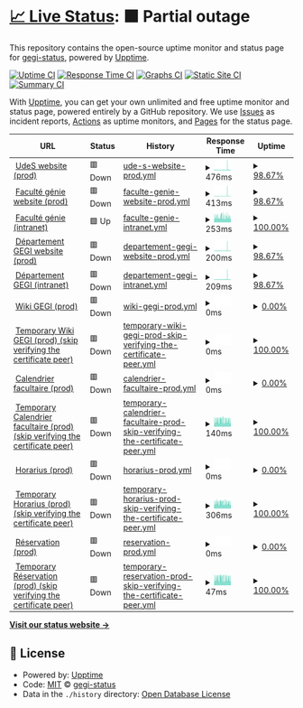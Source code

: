 # [📈 Live Status](https://gegi-status.github.io): <!--live status--> **🟧 Partial outage**

This repository contains the open-source uptime monitor and status page for [gegi-status](https://gegi-status.github.io), powered by [Upptime](https://github.com/upptime/upptime).

[![Uptime CI](https://github.com/gegi-status/gegi-status.github.io/workflows/Uptime%20CI/badge.svg)](https://github.com/gegi-status/gegi-status.github.io/actions?query=workflow%3A%22Uptime+CI%22)
[![Response Time CI](https://github.com/gegi-status/gegi-status.github.io/workflows/Response%20Time%20CI/badge.svg)](https://github.com/gegi-status/gegi-status.github.io/actions?query=workflow%3A%22Response+Time+CI%22)
[![Graphs CI](https://github.com/gegi-status/gegi-status.github.io/workflows/Graphs%20CI/badge.svg)](https://github.com/gegi-status/gegi-status.github.io/actions?query=workflow%3A%22Graphs+CI%22)
[![Static Site CI](https://github.com/gegi-status/gegi-status.github.io/workflows/Static%20Site%20CI/badge.svg)](https://github.com/gegi-status/gegi-status.github.io/actions?query=workflow%3A%22Static+Site+CI%22)
[![Summary CI](https://github.com/gegi-status/gegi-status.github.io/workflows/Summary%20CI/badge.svg)](https://github.com/gegi-status/gegi-status.github.io/actions?query=workflow%3A%22Summary+CI%22)

With [Upptime](https://upptime.js.org), you can get your own unlimited and free uptime monitor and status page, powered entirely by a GitHub repository. We use [Issues](https://github.com/gegi-status/gegi-status.github.io/issues) as incident reports, [Actions](https://github.com/gegi-status/gegi-status.github.io/actions) as uptime monitors, and [Pages](https://gegi-status.github.io) for the status page.

<!--start: status pages-->
<!-- This summary is generated by Upptime (https://github.com/upptime/upptime) -->
<!-- Do not edit this manually, your changes will be overwritten -->
<!-- prettier-ignore -->
| URL | Status | History | Response Time | Uptime |
| --- | ------ | ------- | ------------- | ------ |
| <img alt="" src="https://www.usherbrooke.ca/favicon.ico" height="13"> [UdeS website (prod)](https://www.usherbrooke.ca/) | 🟥 Down | [ude-s-website-prod.yml](https://github.com/gegi-status/gegi-status.github.io/commits/HEAD/history/ude-s-website-prod.yml) | <details><summary><img alt="Response time graph" src="./graphs/ude-s-website-prod/response-time-week.png" height="20"> 476ms</summary><br><a href="https://gegi-status.github.io/history/ude-s-website-prod"><img alt="Response time 411" src="https://img.shields.io/endpoint?url=https%3A%2F%2Fraw.githubusercontent.com%2Fgegi-status%2Fgegi-status.github.io%2FHEAD%2Fapi%2Fude-s-website-prod%2Fresponse-time.json"></a><br><a href="https://gegi-status.github.io/history/ude-s-website-prod"><img alt="24-hour response time 392" src="https://img.shields.io/endpoint?url=https%3A%2F%2Fraw.githubusercontent.com%2Fgegi-status%2Fgegi-status.github.io%2FHEAD%2Fapi%2Fude-s-website-prod%2Fresponse-time-day.json"></a><br><a href="https://gegi-status.github.io/history/ude-s-website-prod"><img alt="7-day response time 476" src="https://img.shields.io/endpoint?url=https%3A%2F%2Fraw.githubusercontent.com%2Fgegi-status%2Fgegi-status.github.io%2FHEAD%2Fapi%2Fude-s-website-prod%2Fresponse-time-week.json"></a><br><a href="https://gegi-status.github.io/history/ude-s-website-prod"><img alt="30-day response time 422" src="https://img.shields.io/endpoint?url=https%3A%2F%2Fraw.githubusercontent.com%2Fgegi-status%2Fgegi-status.github.io%2FHEAD%2Fapi%2Fude-s-website-prod%2Fresponse-time-month.json"></a><br><a href="https://gegi-status.github.io/history/ude-s-website-prod"><img alt="1-year response time 408" src="https://img.shields.io/endpoint?url=https%3A%2F%2Fraw.githubusercontent.com%2Fgegi-status%2Fgegi-status.github.io%2FHEAD%2Fapi%2Fude-s-website-prod%2Fresponse-time-year.json"></a></details> | <details><summary><a href="https://gegi-status.github.io/history/ude-s-website-prod">98.67%</a></summary><a href="https://gegi-status.github.io/history/ude-s-website-prod"><img alt="All-time uptime 99.40%" src="https://img.shields.io/endpoint?url=https%3A%2F%2Fraw.githubusercontent.com%2Fgegi-status%2Fgegi-status.github.io%2FHEAD%2Fapi%2Fude-s-website-prod%2Fuptime.json"></a><br><a href="https://gegi-status.github.io/history/ude-s-website-prod"><img alt="24-hour uptime 99.98%" src="https://img.shields.io/endpoint?url=https%3A%2F%2Fraw.githubusercontent.com%2Fgegi-status%2Fgegi-status.github.io%2FHEAD%2Fapi%2Fude-s-website-prod%2Fuptime-day.json"></a><br><a href="https://gegi-status.github.io/history/ude-s-website-prod"><img alt="7-day uptime 98.67%" src="https://img.shields.io/endpoint?url=https%3A%2F%2Fraw.githubusercontent.com%2Fgegi-status%2Fgegi-status.github.io%2FHEAD%2Fapi%2Fude-s-website-prod%2Fuptime-week.json"></a><br><a href="https://gegi-status.github.io/history/ude-s-website-prod"><img alt="30-day uptime 98.68%" src="https://img.shields.io/endpoint?url=https%3A%2F%2Fraw.githubusercontent.com%2Fgegi-status%2Fgegi-status.github.io%2FHEAD%2Fapi%2Fude-s-website-prod%2Fuptime-month.json"></a><br><a href="https://gegi-status.github.io/history/ude-s-website-prod"><img alt="1-year uptime 98.20%" src="https://img.shields.io/endpoint?url=https%3A%2F%2Fraw.githubusercontent.com%2Fgegi-status%2Fgegi-status.github.io%2FHEAD%2Fapi%2Fude-s-website-prod%2Fuptime-year.json"></a></details>
| <img alt="" src="https://icons.duckduckgo.com/ip3/www.usherbrooke.ca.ico" height="13"> [Faculté génie website (prod)](https://www.usherbrooke.ca/genie/) | 🟥 Down | [faculte-genie-website-prod.yml](https://github.com/gegi-status/gegi-status.github.io/commits/HEAD/history/faculte-genie-website-prod.yml) | <details><summary><img alt="Response time graph" src="./graphs/faculte-genie-website-prod/response-time-week.png" height="20"> 413ms</summary><br><a href="https://gegi-status.github.io/history/faculte-genie-website-prod"><img alt="Response time 287" src="https://img.shields.io/endpoint?url=https%3A%2F%2Fraw.githubusercontent.com%2Fgegi-status%2Fgegi-status.github.io%2FHEAD%2Fapi%2Ffaculte-genie-website-prod%2Fresponse-time.json"></a><br><a href="https://gegi-status.github.io/history/faculte-genie-website-prod"><img alt="24-hour response time 284" src="https://img.shields.io/endpoint?url=https%3A%2F%2Fraw.githubusercontent.com%2Fgegi-status%2Fgegi-status.github.io%2FHEAD%2Fapi%2Ffaculte-genie-website-prod%2Fresponse-time-day.json"></a><br><a href="https://gegi-status.github.io/history/faculte-genie-website-prod"><img alt="7-day response time 413" src="https://img.shields.io/endpoint?url=https%3A%2F%2Fraw.githubusercontent.com%2Fgegi-status%2Fgegi-status.github.io%2FHEAD%2Fapi%2Ffaculte-genie-website-prod%2Fresponse-time-week.json"></a><br><a href="https://gegi-status.github.io/history/faculte-genie-website-prod"><img alt="30-day response time 302" src="https://img.shields.io/endpoint?url=https%3A%2F%2Fraw.githubusercontent.com%2Fgegi-status%2Fgegi-status.github.io%2FHEAD%2Fapi%2Ffaculte-genie-website-prod%2Fresponse-time-month.json"></a><br><a href="https://gegi-status.github.io/history/faculte-genie-website-prod"><img alt="1-year response time 285" src="https://img.shields.io/endpoint?url=https%3A%2F%2Fraw.githubusercontent.com%2Fgegi-status%2Fgegi-status.github.io%2FHEAD%2Fapi%2Ffaculte-genie-website-prod%2Fresponse-time-year.json"></a></details> | <details><summary><a href="https://gegi-status.github.io/history/faculte-genie-website-prod">98.67%</a></summary><a href="https://gegi-status.github.io/history/faculte-genie-website-prod"><img alt="All-time uptime 99.38%" src="https://img.shields.io/endpoint?url=https%3A%2F%2Fraw.githubusercontent.com%2Fgegi-status%2Fgegi-status.github.io%2FHEAD%2Fapi%2Ffaculte-genie-website-prod%2Fuptime.json"></a><br><a href="https://gegi-status.github.io/history/faculte-genie-website-prod"><img alt="24-hour uptime 99.96%" src="https://img.shields.io/endpoint?url=https%3A%2F%2Fraw.githubusercontent.com%2Fgegi-status%2Fgegi-status.github.io%2FHEAD%2Fapi%2Ffaculte-genie-website-prod%2Fuptime-day.json"></a><br><a href="https://gegi-status.github.io/history/faculte-genie-website-prod"><img alt="7-day uptime 98.67%" src="https://img.shields.io/endpoint?url=https%3A%2F%2Fraw.githubusercontent.com%2Fgegi-status%2Fgegi-status.github.io%2FHEAD%2Fapi%2Ffaculte-genie-website-prod%2Fuptime-week.json"></a><br><a href="https://gegi-status.github.io/history/faculte-genie-website-prod"><img alt="30-day uptime 98.67%" src="https://img.shields.io/endpoint?url=https%3A%2F%2Fraw.githubusercontent.com%2Fgegi-status%2Fgegi-status.github.io%2FHEAD%2Fapi%2Ffaculte-genie-website-prod%2Fuptime-month.json"></a><br><a href="https://gegi-status.github.io/history/faculte-genie-website-prod"><img alt="1-year uptime 98.20%" src="https://img.shields.io/endpoint?url=https%3A%2F%2Fraw.githubusercontent.com%2Fgegi-status%2Fgegi-status.github.io%2FHEAD%2Fapi%2Ffaculte-genie-website-prod%2Fuptime-year.json"></a></details>
| <img alt="" src="https://icons.duckduckgo.com/ip3/usherbrooke.sharepoint.com.ico" height="13"> [Faculté génie (intranet)](https://usherbrooke.sharepoint.com/sites/fgen) | 🟩 Up | [faculte-genie-intranet.yml](https://github.com/gegi-status/gegi-status.github.io/commits/HEAD/history/faculte-genie-intranet.yml) | <details><summary><img alt="Response time graph" src="./graphs/faculte-genie-intranet/response-time-week.png" height="20"> 253ms</summary><br><a href="https://gegi-status.github.io/history/faculte-genie-intranet"><img alt="Response time 255" src="https://img.shields.io/endpoint?url=https%3A%2F%2Fraw.githubusercontent.com%2Fgegi-status%2Fgegi-status.github.io%2FHEAD%2Fapi%2Ffaculte-genie-intranet%2Fresponse-time.json"></a><br><a href="https://gegi-status.github.io/history/faculte-genie-intranet"><img alt="24-hour response time 235" src="https://img.shields.io/endpoint?url=https%3A%2F%2Fraw.githubusercontent.com%2Fgegi-status%2Fgegi-status.github.io%2FHEAD%2Fapi%2Ffaculte-genie-intranet%2Fresponse-time-day.json"></a><br><a href="https://gegi-status.github.io/history/faculte-genie-intranet"><img alt="7-day response time 253" src="https://img.shields.io/endpoint?url=https%3A%2F%2Fraw.githubusercontent.com%2Fgegi-status%2Fgegi-status.github.io%2FHEAD%2Fapi%2Ffaculte-genie-intranet%2Fresponse-time-week.json"></a><br><a href="https://gegi-status.github.io/history/faculte-genie-intranet"><img alt="30-day response time 244" src="https://img.shields.io/endpoint?url=https%3A%2F%2Fraw.githubusercontent.com%2Fgegi-status%2Fgegi-status.github.io%2FHEAD%2Fapi%2Ffaculte-genie-intranet%2Fresponse-time-month.json"></a><br><a href="https://gegi-status.github.io/history/faculte-genie-intranet"><img alt="1-year response time 255" src="https://img.shields.io/endpoint?url=https%3A%2F%2Fraw.githubusercontent.com%2Fgegi-status%2Fgegi-status.github.io%2FHEAD%2Fapi%2Ffaculte-genie-intranet%2Fresponse-time-year.json"></a></details> | <details><summary><a href="https://gegi-status.github.io/history/faculte-genie-intranet">100.00%</a></summary><a href="https://gegi-status.github.io/history/faculte-genie-intranet"><img alt="All-time uptime 100.00%" src="https://img.shields.io/endpoint?url=https%3A%2F%2Fraw.githubusercontent.com%2Fgegi-status%2Fgegi-status.github.io%2FHEAD%2Fapi%2Ffaculte-genie-intranet%2Fuptime.json"></a><br><a href="https://gegi-status.github.io/history/faculte-genie-intranet"><img alt="24-hour uptime 100.00%" src="https://img.shields.io/endpoint?url=https%3A%2F%2Fraw.githubusercontent.com%2Fgegi-status%2Fgegi-status.github.io%2FHEAD%2Fapi%2Ffaculte-genie-intranet%2Fuptime-day.json"></a><br><a href="https://gegi-status.github.io/history/faculte-genie-intranet"><img alt="7-day uptime 100.00%" src="https://img.shields.io/endpoint?url=https%3A%2F%2Fraw.githubusercontent.com%2Fgegi-status%2Fgegi-status.github.io%2FHEAD%2Fapi%2Ffaculte-genie-intranet%2Fuptime-week.json"></a><br><a href="https://gegi-status.github.io/history/faculte-genie-intranet"><img alt="30-day uptime 100.00%" src="https://img.shields.io/endpoint?url=https%3A%2F%2Fraw.githubusercontent.com%2Fgegi-status%2Fgegi-status.github.io%2FHEAD%2Fapi%2Ffaculte-genie-intranet%2Fuptime-month.json"></a><br><a href="https://gegi-status.github.io/history/faculte-genie-intranet"><img alt="1-year uptime 100.00%" src="https://img.shields.io/endpoint?url=https%3A%2F%2Fraw.githubusercontent.com%2Fgegi-status%2Fgegi-status.github.io%2FHEAD%2Fapi%2Ffaculte-genie-intranet%2Fuptime-year.json"></a></details>
| <img alt="" src="https://icons.duckduckgo.com/ip3/www.usherbrooke.ca.ico" height="13"> [Département GEGI website (prod)](https://www.usherbrooke.ca/genie-electrique-informatique/) | 🟥 Down | [departement-gegi-website-prod.yml](https://github.com/gegi-status/gegi-status.github.io/commits/HEAD/history/departement-gegi-website-prod.yml) | <details><summary><img alt="Response time graph" src="./graphs/departement-gegi-website-prod/response-time-week.png" height="20"> 200ms</summary><br><a href="https://gegi-status.github.io/history/departement-gegi-website-prod"><img alt="Response time 164" src="https://img.shields.io/endpoint?url=https%3A%2F%2Fraw.githubusercontent.com%2Fgegi-status%2Fgegi-status.github.io%2FHEAD%2Fapi%2Fdepartement-gegi-website-prod%2Fresponse-time.json"></a><br><a href="https://gegi-status.github.io/history/departement-gegi-website-prod"><img alt="24-hour response time 151" src="https://img.shields.io/endpoint?url=https%3A%2F%2Fraw.githubusercontent.com%2Fgegi-status%2Fgegi-status.github.io%2FHEAD%2Fapi%2Fdepartement-gegi-website-prod%2Fresponse-time-day.json"></a><br><a href="https://gegi-status.github.io/history/departement-gegi-website-prod"><img alt="7-day response time 200" src="https://img.shields.io/endpoint?url=https%3A%2F%2Fraw.githubusercontent.com%2Fgegi-status%2Fgegi-status.github.io%2FHEAD%2Fapi%2Fdepartement-gegi-website-prod%2Fresponse-time-week.json"></a><br><a href="https://gegi-status.github.io/history/departement-gegi-website-prod"><img alt="30-day response time 163" src="https://img.shields.io/endpoint?url=https%3A%2F%2Fraw.githubusercontent.com%2Fgegi-status%2Fgegi-status.github.io%2FHEAD%2Fapi%2Fdepartement-gegi-website-prod%2Fresponse-time-month.json"></a><br><a href="https://gegi-status.github.io/history/departement-gegi-website-prod"><img alt="1-year response time 162" src="https://img.shields.io/endpoint?url=https%3A%2F%2Fraw.githubusercontent.com%2Fgegi-status%2Fgegi-status.github.io%2FHEAD%2Fapi%2Fdepartement-gegi-website-prod%2Fresponse-time-year.json"></a></details> | <details><summary><a href="https://gegi-status.github.io/history/departement-gegi-website-prod">98.67%</a></summary><a href="https://gegi-status.github.io/history/departement-gegi-website-prod"><img alt="All-time uptime 99.41%" src="https://img.shields.io/endpoint?url=https%3A%2F%2Fraw.githubusercontent.com%2Fgegi-status%2Fgegi-status.github.io%2FHEAD%2Fapi%2Fdepartement-gegi-website-prod%2Fuptime.json"></a><br><a href="https://gegi-status.github.io/history/departement-gegi-website-prod"><img alt="24-hour uptime 99.93%" src="https://img.shields.io/endpoint?url=https%3A%2F%2Fraw.githubusercontent.com%2Fgegi-status%2Fgegi-status.github.io%2FHEAD%2Fapi%2Fdepartement-gegi-website-prod%2Fuptime-day.json"></a><br><a href="https://gegi-status.github.io/history/departement-gegi-website-prod"><img alt="7-day uptime 98.67%" src="https://img.shields.io/endpoint?url=https%3A%2F%2Fraw.githubusercontent.com%2Fgegi-status%2Fgegi-status.github.io%2FHEAD%2Fapi%2Fdepartement-gegi-website-prod%2Fuptime-week.json"></a><br><a href="https://gegi-status.github.io/history/departement-gegi-website-prod"><img alt="30-day uptime 98.74%" src="https://img.shields.io/endpoint?url=https%3A%2F%2Fraw.githubusercontent.com%2Fgegi-status%2Fgegi-status.github.io%2FHEAD%2Fapi%2Fdepartement-gegi-website-prod%2Fuptime-month.json"></a><br><a href="https://gegi-status.github.io/history/departement-gegi-website-prod"><img alt="1-year uptime 98.24%" src="https://img.shields.io/endpoint?url=https%3A%2F%2Fraw.githubusercontent.com%2Fgegi-status%2Fgegi-status.github.io%2FHEAD%2Fapi%2Fdepartement-gegi-website-prod%2Fuptime-year.json"></a></details>
| <img alt="" src="https://icons.duckduckgo.com/ip3/www.usherbrooke.ca.ico" height="13"> [Département GEGI (intranet)](https://www.usherbrooke.ca/genie-electrique-informatique/espace-wiki) | 🟥 Down | [departement-gegi-intranet.yml](https://github.com/gegi-status/gegi-status.github.io/commits/HEAD/history/departement-gegi-intranet.yml) | <details><summary><img alt="Response time graph" src="./graphs/departement-gegi-intranet/response-time-week.png" height="20"> 209ms</summary><br><a href="https://gegi-status.github.io/history/departement-gegi-intranet"><img alt="Response time 162" src="https://img.shields.io/endpoint?url=https%3A%2F%2Fraw.githubusercontent.com%2Fgegi-status%2Fgegi-status.github.io%2FHEAD%2Fapi%2Fdepartement-gegi-intranet%2Fresponse-time.json"></a><br><a href="https://gegi-status.github.io/history/departement-gegi-intranet"><img alt="24-hour response time 155" src="https://img.shields.io/endpoint?url=https%3A%2F%2Fraw.githubusercontent.com%2Fgegi-status%2Fgegi-status.github.io%2FHEAD%2Fapi%2Fdepartement-gegi-intranet%2Fresponse-time-day.json"></a><br><a href="https://gegi-status.github.io/history/departement-gegi-intranet"><img alt="7-day response time 209" src="https://img.shields.io/endpoint?url=https%3A%2F%2Fraw.githubusercontent.com%2Fgegi-status%2Fgegi-status.github.io%2FHEAD%2Fapi%2Fdepartement-gegi-intranet%2Fresponse-time-week.json"></a><br><a href="https://gegi-status.github.io/history/departement-gegi-intranet"><img alt="30-day response time 168" src="https://img.shields.io/endpoint?url=https%3A%2F%2Fraw.githubusercontent.com%2Fgegi-status%2Fgegi-status.github.io%2FHEAD%2Fapi%2Fdepartement-gegi-intranet%2Fresponse-time-month.json"></a><br><a href="https://gegi-status.github.io/history/departement-gegi-intranet"><img alt="1-year response time 161" src="https://img.shields.io/endpoint?url=https%3A%2F%2Fraw.githubusercontent.com%2Fgegi-status%2Fgegi-status.github.io%2FHEAD%2Fapi%2Fdepartement-gegi-intranet%2Fresponse-time-year.json"></a></details> | <details><summary><a href="https://gegi-status.github.io/history/departement-gegi-intranet">98.67%</a></summary><a href="https://gegi-status.github.io/history/departement-gegi-intranet"><img alt="All-time uptime 61.48%" src="https://img.shields.io/endpoint?url=https%3A%2F%2Fraw.githubusercontent.com%2Fgegi-status%2Fgegi-status.github.io%2FHEAD%2Fapi%2Fdepartement-gegi-intranet%2Fuptime.json"></a><br><a href="https://gegi-status.github.io/history/departement-gegi-intranet"><img alt="24-hour uptime 99.91%" src="https://img.shields.io/endpoint?url=https%3A%2F%2Fraw.githubusercontent.com%2Fgegi-status%2Fgegi-status.github.io%2FHEAD%2Fapi%2Fdepartement-gegi-intranet%2Fuptime-day.json"></a><br><a href="https://gegi-status.github.io/history/departement-gegi-intranet"><img alt="7-day uptime 98.67%" src="https://img.shields.io/endpoint?url=https%3A%2F%2Fraw.githubusercontent.com%2Fgegi-status%2Fgegi-status.github.io%2FHEAD%2Fapi%2Fdepartement-gegi-intranet%2Fuptime-week.json"></a><br><a href="https://gegi-status.github.io/history/departement-gegi-intranet"><img alt="30-day uptime 98.74%" src="https://img.shields.io/endpoint?url=https%3A%2F%2Fraw.githubusercontent.com%2Fgegi-status%2Fgegi-status.github.io%2FHEAD%2Fapi%2Fdepartement-gegi-intranet%2Fuptime-month.json"></a><br><a href="https://gegi-status.github.io/history/departement-gegi-intranet"><img alt="1-year uptime 91.28%" src="https://img.shields.io/endpoint?url=https%3A%2F%2Fraw.githubusercontent.com%2Fgegi-status%2Fgegi-status.github.io%2FHEAD%2Fapi%2Fdepartement-gegi-intranet%2Fuptime-year.json"></a></details>
| <img alt="" src="https://icons.duckduckgo.com/ip3/wiki.gegi.usherbrooke.ca.ico" height="13"> [Wiki GEGI (prod)](https://wiki.gegi.usherbrooke.ca/) | 🟥 Down | [wiki-gegi-prod.yml](https://github.com/gegi-status/gegi-status.github.io/commits/HEAD/history/wiki-gegi-prod.yml) | <details><summary><img alt="Response time graph" src="./graphs/wiki-gegi-prod/response-time-week.png" height="20"> 0ms</summary><br><a href="https://gegi-status.github.io/history/wiki-gegi-prod"><img alt="Response time 0" src="https://img.shields.io/endpoint?url=https%3A%2F%2Fraw.githubusercontent.com%2Fgegi-status%2Fgegi-status.github.io%2FHEAD%2Fapi%2Fwiki-gegi-prod%2Fresponse-time.json"></a><br><a href="https://gegi-status.github.io/history/wiki-gegi-prod"><img alt="24-hour response time 0" src="https://img.shields.io/endpoint?url=https%3A%2F%2Fraw.githubusercontent.com%2Fgegi-status%2Fgegi-status.github.io%2FHEAD%2Fapi%2Fwiki-gegi-prod%2Fresponse-time-day.json"></a><br><a href="https://gegi-status.github.io/history/wiki-gegi-prod"><img alt="7-day response time 0" src="https://img.shields.io/endpoint?url=https%3A%2F%2Fraw.githubusercontent.com%2Fgegi-status%2Fgegi-status.github.io%2FHEAD%2Fapi%2Fwiki-gegi-prod%2Fresponse-time-week.json"></a><br><a href="https://gegi-status.github.io/history/wiki-gegi-prod"><img alt="30-day response time 0" src="https://img.shields.io/endpoint?url=https%3A%2F%2Fraw.githubusercontent.com%2Fgegi-status%2Fgegi-status.github.io%2FHEAD%2Fapi%2Fwiki-gegi-prod%2Fresponse-time-month.json"></a><br><a href="https://gegi-status.github.io/history/wiki-gegi-prod"><img alt="1-year response time 0" src="https://img.shields.io/endpoint?url=https%3A%2F%2Fraw.githubusercontent.com%2Fgegi-status%2Fgegi-status.github.io%2FHEAD%2Fapi%2Fwiki-gegi-prod%2Fresponse-time-year.json"></a></details> | <details><summary><a href="https://gegi-status.github.io/history/wiki-gegi-prod">0.00%</a></summary><a href="https://gegi-status.github.io/history/wiki-gegi-prod"><img alt="All-time uptime 0.00%" src="https://img.shields.io/endpoint?url=https%3A%2F%2Fraw.githubusercontent.com%2Fgegi-status%2Fgegi-status.github.io%2FHEAD%2Fapi%2Fwiki-gegi-prod%2Fuptime.json"></a><br><a href="https://gegi-status.github.io/history/wiki-gegi-prod"><img alt="24-hour uptime 0.00%" src="https://img.shields.io/endpoint?url=https%3A%2F%2Fraw.githubusercontent.com%2Fgegi-status%2Fgegi-status.github.io%2FHEAD%2Fapi%2Fwiki-gegi-prod%2Fuptime-day.json"></a><br><a href="https://gegi-status.github.io/history/wiki-gegi-prod"><img alt="7-day uptime 0.00%" src="https://img.shields.io/endpoint?url=https%3A%2F%2Fraw.githubusercontent.com%2Fgegi-status%2Fgegi-status.github.io%2FHEAD%2Fapi%2Fwiki-gegi-prod%2Fuptime-week.json"></a><br><a href="https://gegi-status.github.io/history/wiki-gegi-prod"><img alt="30-day uptime 0.00%" src="https://img.shields.io/endpoint?url=https%3A%2F%2Fraw.githubusercontent.com%2Fgegi-status%2Fgegi-status.github.io%2FHEAD%2Fapi%2Fwiki-gegi-prod%2Fuptime-month.json"></a><br><a href="https://gegi-status.github.io/history/wiki-gegi-prod"><img alt="1-year uptime 0.00%" src="https://img.shields.io/endpoint?url=https%3A%2F%2Fraw.githubusercontent.com%2Fgegi-status%2Fgegi-status.github.io%2FHEAD%2Fapi%2Fwiki-gegi-prod%2Fuptime-year.json"></a></details>
| <img alt="" src="https://icons.duckduckgo.com/ip3/wiki.gegi.usherbrooke.ca.ico" height="13"> [Temporary Wiki GEGI (prod) (skip verifying the certificate peer)](https://wiki.gegi.usherbrooke.ca/) | 🟥 Down | [temporary-wiki-gegi-prod-skip-verifying-the-certificate-peer.yml](https://github.com/gegi-status/gegi-status.github.io/commits/HEAD/history/temporary-wiki-gegi-prod-skip-verifying-the-certificate-peer.yml) | <details><summary><img alt="Response time graph" src="./graphs/temporary-wiki-gegi-prod-skip-verifying-the-certificate-peer/response-time-week.png" height="20"> 0ms</summary><br><a href="https://gegi-status.github.io/history/temporary-wiki-gegi-prod-skip-verifying-the-certificate-peer"><img alt="Response time 666" src="https://img.shields.io/endpoint?url=https%3A%2F%2Fraw.githubusercontent.com%2Fgegi-status%2Fgegi-status.github.io%2FHEAD%2Fapi%2Ftemporary-wiki-gegi-prod-skip-verifying-the-certificate-peer%2Fresponse-time.json"></a><br><a href="https://gegi-status.github.io/history/temporary-wiki-gegi-prod-skip-verifying-the-certificate-peer"><img alt="24-hour response time 0" src="https://img.shields.io/endpoint?url=https%3A%2F%2Fraw.githubusercontent.com%2Fgegi-status%2Fgegi-status.github.io%2FHEAD%2Fapi%2Ftemporary-wiki-gegi-prod-skip-verifying-the-certificate-peer%2Fresponse-time-day.json"></a><br><a href="https://gegi-status.github.io/history/temporary-wiki-gegi-prod-skip-verifying-the-certificate-peer"><img alt="7-day response time 0" src="https://img.shields.io/endpoint?url=https%3A%2F%2Fraw.githubusercontent.com%2Fgegi-status%2Fgegi-status.github.io%2FHEAD%2Fapi%2Ftemporary-wiki-gegi-prod-skip-verifying-the-certificate-peer%2Fresponse-time-week.json"></a><br><a href="https://gegi-status.github.io/history/temporary-wiki-gegi-prod-skip-verifying-the-certificate-peer"><img alt="30-day response time 0" src="https://img.shields.io/endpoint?url=https%3A%2F%2Fraw.githubusercontent.com%2Fgegi-status%2Fgegi-status.github.io%2FHEAD%2Fapi%2Ftemporary-wiki-gegi-prod-skip-verifying-the-certificate-peer%2Fresponse-time-month.json"></a><br><a href="https://gegi-status.github.io/history/temporary-wiki-gegi-prod-skip-verifying-the-certificate-peer"><img alt="1-year response time 666" src="https://img.shields.io/endpoint?url=https%3A%2F%2Fraw.githubusercontent.com%2Fgegi-status%2Fgegi-status.github.io%2FHEAD%2Fapi%2Ftemporary-wiki-gegi-prod-skip-verifying-the-certificate-peer%2Fresponse-time-year.json"></a></details> | <details><summary><a href="https://gegi-status.github.io/history/temporary-wiki-gegi-prod-skip-verifying-the-certificate-peer">100.00%</a></summary><a href="https://gegi-status.github.io/history/temporary-wiki-gegi-prod-skip-verifying-the-certificate-peer"><img alt="All-time uptime 100.00%" src="https://img.shields.io/endpoint?url=https%3A%2F%2Fraw.githubusercontent.com%2Fgegi-status%2Fgegi-status.github.io%2FHEAD%2Fapi%2Ftemporary-wiki-gegi-prod-skip-verifying-the-certificate-peer%2Fuptime.json"></a><br><a href="https://gegi-status.github.io/history/temporary-wiki-gegi-prod-skip-verifying-the-certificate-peer"><img alt="24-hour uptime 100.00%" src="https://img.shields.io/endpoint?url=https%3A%2F%2Fraw.githubusercontent.com%2Fgegi-status%2Fgegi-status.github.io%2FHEAD%2Fapi%2Ftemporary-wiki-gegi-prod-skip-verifying-the-certificate-peer%2Fuptime-day.json"></a><br><a href="https://gegi-status.github.io/history/temporary-wiki-gegi-prod-skip-verifying-the-certificate-peer"><img alt="7-day uptime 100.00%" src="https://img.shields.io/endpoint?url=https%3A%2F%2Fraw.githubusercontent.com%2Fgegi-status%2Fgegi-status.github.io%2FHEAD%2Fapi%2Ftemporary-wiki-gegi-prod-skip-verifying-the-certificate-peer%2Fuptime-week.json"></a><br><a href="https://gegi-status.github.io/history/temporary-wiki-gegi-prod-skip-verifying-the-certificate-peer"><img alt="30-day uptime 100.00%" src="https://img.shields.io/endpoint?url=https%3A%2F%2Fraw.githubusercontent.com%2Fgegi-status%2Fgegi-status.github.io%2FHEAD%2Fapi%2Ftemporary-wiki-gegi-prod-skip-verifying-the-certificate-peer%2Fuptime-month.json"></a><br><a href="https://gegi-status.github.io/history/temporary-wiki-gegi-prod-skip-verifying-the-certificate-peer"><img alt="1-year uptime 100.00%" src="https://img.shields.io/endpoint?url=https%3A%2F%2Fraw.githubusercontent.com%2Fgegi-status%2Fgegi-status.github.io%2FHEAD%2Fapi%2Ftemporary-wiki-gegi-prod-skip-verifying-the-certificate-peer%2Fuptime-year.json"></a></details>
| <img alt="" src="https://icons.duckduckgo.com/ip3/www.gegi.usherbrooke.ca.ico" height="13"> [Calendrier facultaire (prod)](https://www.gegi.usherbrooke.ca/calendrier-facultaire/) | 🟥 Down | [calendrier-facultaire-prod.yml](https://github.com/gegi-status/gegi-status.github.io/commits/HEAD/history/calendrier-facultaire-prod.yml) | <details><summary><img alt="Response time graph" src="./graphs/calendrier-facultaire-prod/response-time-week.png" height="20"> 0ms</summary><br><a href="https://gegi-status.github.io/history/calendrier-facultaire-prod"><img alt="Response time 0" src="https://img.shields.io/endpoint?url=https%3A%2F%2Fraw.githubusercontent.com%2Fgegi-status%2Fgegi-status.github.io%2FHEAD%2Fapi%2Fcalendrier-facultaire-prod%2Fresponse-time.json"></a><br><a href="https://gegi-status.github.io/history/calendrier-facultaire-prod"><img alt="24-hour response time 0" src="https://img.shields.io/endpoint?url=https%3A%2F%2Fraw.githubusercontent.com%2Fgegi-status%2Fgegi-status.github.io%2FHEAD%2Fapi%2Fcalendrier-facultaire-prod%2Fresponse-time-day.json"></a><br><a href="https://gegi-status.github.io/history/calendrier-facultaire-prod"><img alt="7-day response time 0" src="https://img.shields.io/endpoint?url=https%3A%2F%2Fraw.githubusercontent.com%2Fgegi-status%2Fgegi-status.github.io%2FHEAD%2Fapi%2Fcalendrier-facultaire-prod%2Fresponse-time-week.json"></a><br><a href="https://gegi-status.github.io/history/calendrier-facultaire-prod"><img alt="30-day response time 0" src="https://img.shields.io/endpoint?url=https%3A%2F%2Fraw.githubusercontent.com%2Fgegi-status%2Fgegi-status.github.io%2FHEAD%2Fapi%2Fcalendrier-facultaire-prod%2Fresponse-time-month.json"></a><br><a href="https://gegi-status.github.io/history/calendrier-facultaire-prod"><img alt="1-year response time 0" src="https://img.shields.io/endpoint?url=https%3A%2F%2Fraw.githubusercontent.com%2Fgegi-status%2Fgegi-status.github.io%2FHEAD%2Fapi%2Fcalendrier-facultaire-prod%2Fresponse-time-year.json"></a></details> | <details><summary><a href="https://gegi-status.github.io/history/calendrier-facultaire-prod">0.00%</a></summary><a href="https://gegi-status.github.io/history/calendrier-facultaire-prod"><img alt="All-time uptime 50.78%" src="https://img.shields.io/endpoint?url=https%3A%2F%2Fraw.githubusercontent.com%2Fgegi-status%2Fgegi-status.github.io%2FHEAD%2Fapi%2Fcalendrier-facultaire-prod%2Fuptime.json"></a><br><a href="https://gegi-status.github.io/history/calendrier-facultaire-prod"><img alt="24-hour uptime 0.00%" src="https://img.shields.io/endpoint?url=https%3A%2F%2Fraw.githubusercontent.com%2Fgegi-status%2Fgegi-status.github.io%2FHEAD%2Fapi%2Fcalendrier-facultaire-prod%2Fuptime-day.json"></a><br><a href="https://gegi-status.github.io/history/calendrier-facultaire-prod"><img alt="7-day uptime 0.00%" src="https://img.shields.io/endpoint?url=https%3A%2F%2Fraw.githubusercontent.com%2Fgegi-status%2Fgegi-status.github.io%2FHEAD%2Fapi%2Fcalendrier-facultaire-prod%2Fuptime-week.json"></a><br><a href="https://gegi-status.github.io/history/calendrier-facultaire-prod"><img alt="30-day uptime 0.00%" src="https://img.shields.io/endpoint?url=https%3A%2F%2Fraw.githubusercontent.com%2Fgegi-status%2Fgegi-status.github.io%2FHEAD%2Fapi%2Fcalendrier-facultaire-prod%2Fuptime-month.json"></a><br><a href="https://gegi-status.github.io/history/calendrier-facultaire-prod"><img alt="1-year uptime 0.00%" src="https://img.shields.io/endpoint?url=https%3A%2F%2Fraw.githubusercontent.com%2Fgegi-status%2Fgegi-status.github.io%2FHEAD%2Fapi%2Fcalendrier-facultaire-prod%2Fuptime-year.json"></a></details>
| <img alt="" src="https://icons.duckduckgo.com/ip3/www.gegi.usherbrooke.ca.ico" height="13"> [Temporary Calendrier facultaire (prod) (skip verifying the certificate peer)](https://www.gegi.usherbrooke.ca/calendrier-facultaire/) | 🟥 Down | [temporary-calendrier-facultaire-prod-skip-verifying-the-certificate-peer.yml](https://github.com/gegi-status/gegi-status.github.io/commits/HEAD/history/temporary-calendrier-facultaire-prod-skip-verifying-the-certificate-peer.yml) | <details><summary><img alt="Response time graph" src="./graphs/temporary-calendrier-facultaire-prod-skip-verifying-the-certificate-peer/response-time-week.png" height="20"> 140ms</summary><br><a href="https://gegi-status.github.io/history/temporary-calendrier-facultaire-prod-skip-verifying-the-certificate-peer"><img alt="Response time 132" src="https://img.shields.io/endpoint?url=https%3A%2F%2Fraw.githubusercontent.com%2Fgegi-status%2Fgegi-status.github.io%2FHEAD%2Fapi%2Ftemporary-calendrier-facultaire-prod-skip-verifying-the-certificate-peer%2Fresponse-time.json"></a><br><a href="https://gegi-status.github.io/history/temporary-calendrier-facultaire-prod-skip-verifying-the-certificate-peer"><img alt="24-hour response time 137" src="https://img.shields.io/endpoint?url=https%3A%2F%2Fraw.githubusercontent.com%2Fgegi-status%2Fgegi-status.github.io%2FHEAD%2Fapi%2Ftemporary-calendrier-facultaire-prod-skip-verifying-the-certificate-peer%2Fresponse-time-day.json"></a><br><a href="https://gegi-status.github.io/history/temporary-calendrier-facultaire-prod-skip-verifying-the-certificate-peer"><img alt="7-day response time 140" src="https://img.shields.io/endpoint?url=https%3A%2F%2Fraw.githubusercontent.com%2Fgegi-status%2Fgegi-status.github.io%2FHEAD%2Fapi%2Ftemporary-calendrier-facultaire-prod-skip-verifying-the-certificate-peer%2Fresponse-time-week.json"></a><br><a href="https://gegi-status.github.io/history/temporary-calendrier-facultaire-prod-skip-verifying-the-certificate-peer"><img alt="30-day response time 138" src="https://img.shields.io/endpoint?url=https%3A%2F%2Fraw.githubusercontent.com%2Fgegi-status%2Fgegi-status.github.io%2FHEAD%2Fapi%2Ftemporary-calendrier-facultaire-prod-skip-verifying-the-certificate-peer%2Fresponse-time-month.json"></a><br><a href="https://gegi-status.github.io/history/temporary-calendrier-facultaire-prod-skip-verifying-the-certificate-peer"><img alt="1-year response time 132" src="https://img.shields.io/endpoint?url=https%3A%2F%2Fraw.githubusercontent.com%2Fgegi-status%2Fgegi-status.github.io%2FHEAD%2Fapi%2Ftemporary-calendrier-facultaire-prod-skip-verifying-the-certificate-peer%2Fresponse-time-year.json"></a></details> | <details><summary><a href="https://gegi-status.github.io/history/temporary-calendrier-facultaire-prod-skip-verifying-the-certificate-peer">100.00%</a></summary><a href="https://gegi-status.github.io/history/temporary-calendrier-facultaire-prod-skip-verifying-the-certificate-peer"><img alt="All-time uptime 100.00%" src="https://img.shields.io/endpoint?url=https%3A%2F%2Fraw.githubusercontent.com%2Fgegi-status%2Fgegi-status.github.io%2FHEAD%2Fapi%2Ftemporary-calendrier-facultaire-prod-skip-verifying-the-certificate-peer%2Fuptime.json"></a><br><a href="https://gegi-status.github.io/history/temporary-calendrier-facultaire-prod-skip-verifying-the-certificate-peer"><img alt="24-hour uptime 100.00%" src="https://img.shields.io/endpoint?url=https%3A%2F%2Fraw.githubusercontent.com%2Fgegi-status%2Fgegi-status.github.io%2FHEAD%2Fapi%2Ftemporary-calendrier-facultaire-prod-skip-verifying-the-certificate-peer%2Fuptime-day.json"></a><br><a href="https://gegi-status.github.io/history/temporary-calendrier-facultaire-prod-skip-verifying-the-certificate-peer"><img alt="7-day uptime 100.00%" src="https://img.shields.io/endpoint?url=https%3A%2F%2Fraw.githubusercontent.com%2Fgegi-status%2Fgegi-status.github.io%2FHEAD%2Fapi%2Ftemporary-calendrier-facultaire-prod-skip-verifying-the-certificate-peer%2Fuptime-week.json"></a><br><a href="https://gegi-status.github.io/history/temporary-calendrier-facultaire-prod-skip-verifying-the-certificate-peer"><img alt="30-day uptime 100.00%" src="https://img.shields.io/endpoint?url=https%3A%2F%2Fraw.githubusercontent.com%2Fgegi-status%2Fgegi-status.github.io%2FHEAD%2Fapi%2Ftemporary-calendrier-facultaire-prod-skip-verifying-the-certificate-peer%2Fuptime-month.json"></a><br><a href="https://gegi-status.github.io/history/temporary-calendrier-facultaire-prod-skip-verifying-the-certificate-peer"><img alt="1-year uptime 100.00%" src="https://img.shields.io/endpoint?url=https%3A%2F%2Fraw.githubusercontent.com%2Fgegi-status%2Fgegi-status.github.io%2FHEAD%2Fapi%2Ftemporary-calendrier-facultaire-prod-skip-verifying-the-certificate-peer%2Fuptime-year.json"></a></details>
| <img alt="" src="https://icons.duckduckgo.com/ip3/www.gegi.usherbrooke.ca.ico" height="13"> [Horarius (prod)](https://www.gegi.usherbrooke.ca/horarius/) | 🟥 Down | [horarius-prod.yml](https://github.com/gegi-status/gegi-status.github.io/commits/HEAD/history/horarius-prod.yml) | <details><summary><img alt="Response time graph" src="./graphs/horarius-prod/response-time-week.png" height="20"> 0ms</summary><br><a href="https://gegi-status.github.io/history/horarius-prod"><img alt="Response time 0" src="https://img.shields.io/endpoint?url=https%3A%2F%2Fraw.githubusercontent.com%2Fgegi-status%2Fgegi-status.github.io%2FHEAD%2Fapi%2Fhorarius-prod%2Fresponse-time.json"></a><br><a href="https://gegi-status.github.io/history/horarius-prod"><img alt="24-hour response time 0" src="https://img.shields.io/endpoint?url=https%3A%2F%2Fraw.githubusercontent.com%2Fgegi-status%2Fgegi-status.github.io%2FHEAD%2Fapi%2Fhorarius-prod%2Fresponse-time-day.json"></a><br><a href="https://gegi-status.github.io/history/horarius-prod"><img alt="7-day response time 0" src="https://img.shields.io/endpoint?url=https%3A%2F%2Fraw.githubusercontent.com%2Fgegi-status%2Fgegi-status.github.io%2FHEAD%2Fapi%2Fhorarius-prod%2Fresponse-time-week.json"></a><br><a href="https://gegi-status.github.io/history/horarius-prod"><img alt="30-day response time 0" src="https://img.shields.io/endpoint?url=https%3A%2F%2Fraw.githubusercontent.com%2Fgegi-status%2Fgegi-status.github.io%2FHEAD%2Fapi%2Fhorarius-prod%2Fresponse-time-month.json"></a><br><a href="https://gegi-status.github.io/history/horarius-prod"><img alt="1-year response time 0" src="https://img.shields.io/endpoint?url=https%3A%2F%2Fraw.githubusercontent.com%2Fgegi-status%2Fgegi-status.github.io%2FHEAD%2Fapi%2Fhorarius-prod%2Fresponse-time-year.json"></a></details> | <details><summary><a href="https://gegi-status.github.io/history/horarius-prod">0.00%</a></summary><a href="https://gegi-status.github.io/history/horarius-prod"><img alt="All-time uptime 50.78%" src="https://img.shields.io/endpoint?url=https%3A%2F%2Fraw.githubusercontent.com%2Fgegi-status%2Fgegi-status.github.io%2FHEAD%2Fapi%2Fhorarius-prod%2Fuptime.json"></a><br><a href="https://gegi-status.github.io/history/horarius-prod"><img alt="24-hour uptime 0.00%" src="https://img.shields.io/endpoint?url=https%3A%2F%2Fraw.githubusercontent.com%2Fgegi-status%2Fgegi-status.github.io%2FHEAD%2Fapi%2Fhorarius-prod%2Fuptime-day.json"></a><br><a href="https://gegi-status.github.io/history/horarius-prod"><img alt="7-day uptime 0.00%" src="https://img.shields.io/endpoint?url=https%3A%2F%2Fraw.githubusercontent.com%2Fgegi-status%2Fgegi-status.github.io%2FHEAD%2Fapi%2Fhorarius-prod%2Fuptime-week.json"></a><br><a href="https://gegi-status.github.io/history/horarius-prod"><img alt="30-day uptime 0.00%" src="https://img.shields.io/endpoint?url=https%3A%2F%2Fraw.githubusercontent.com%2Fgegi-status%2Fgegi-status.github.io%2FHEAD%2Fapi%2Fhorarius-prod%2Fuptime-month.json"></a><br><a href="https://gegi-status.github.io/history/horarius-prod"><img alt="1-year uptime 0.00%" src="https://img.shields.io/endpoint?url=https%3A%2F%2Fraw.githubusercontent.com%2Fgegi-status%2Fgegi-status.github.io%2FHEAD%2Fapi%2Fhorarius-prod%2Fuptime-year.json"></a></details>
| <img alt="" src="https://icons.duckduckgo.com/ip3/www.gegi.usherbrooke.ca.ico" height="13"> [Temporary Horarius (prod) (skip verifying the certificate peer)](https://www.gegi.usherbrooke.ca/horarius/) | 🟥 Down | [temporary-horarius-prod-skip-verifying-the-certificate-peer.yml](https://github.com/gegi-status/gegi-status.github.io/commits/HEAD/history/temporary-horarius-prod-skip-verifying-the-certificate-peer.yml) | <details><summary><img alt="Response time graph" src="./graphs/temporary-horarius-prod-skip-verifying-the-certificate-peer/response-time-week.png" height="20"> 306ms</summary><br><a href="https://gegi-status.github.io/history/temporary-horarius-prod-skip-verifying-the-certificate-peer"><img alt="Response time 315" src="https://img.shields.io/endpoint?url=https%3A%2F%2Fraw.githubusercontent.com%2Fgegi-status%2Fgegi-status.github.io%2FHEAD%2Fapi%2Ftemporary-horarius-prod-skip-verifying-the-certificate-peer%2Fresponse-time.json"></a><br><a href="https://gegi-status.github.io/history/temporary-horarius-prod-skip-verifying-the-certificate-peer"><img alt="24-hour response time 301" src="https://img.shields.io/endpoint?url=https%3A%2F%2Fraw.githubusercontent.com%2Fgegi-status%2Fgegi-status.github.io%2FHEAD%2Fapi%2Ftemporary-horarius-prod-skip-verifying-the-certificate-peer%2Fresponse-time-day.json"></a><br><a href="https://gegi-status.github.io/history/temporary-horarius-prod-skip-verifying-the-certificate-peer"><img alt="7-day response time 306" src="https://img.shields.io/endpoint?url=https%3A%2F%2Fraw.githubusercontent.com%2Fgegi-status%2Fgegi-status.github.io%2FHEAD%2Fapi%2Ftemporary-horarius-prod-skip-verifying-the-certificate-peer%2Fresponse-time-week.json"></a><br><a href="https://gegi-status.github.io/history/temporary-horarius-prod-skip-verifying-the-certificate-peer"><img alt="30-day response time 300" src="https://img.shields.io/endpoint?url=https%3A%2F%2Fraw.githubusercontent.com%2Fgegi-status%2Fgegi-status.github.io%2FHEAD%2Fapi%2Ftemporary-horarius-prod-skip-verifying-the-certificate-peer%2Fresponse-time-month.json"></a><br><a href="https://gegi-status.github.io/history/temporary-horarius-prod-skip-verifying-the-certificate-peer"><img alt="1-year response time 315" src="https://img.shields.io/endpoint?url=https%3A%2F%2Fraw.githubusercontent.com%2Fgegi-status%2Fgegi-status.github.io%2FHEAD%2Fapi%2Ftemporary-horarius-prod-skip-verifying-the-certificate-peer%2Fresponse-time-year.json"></a></details> | <details><summary><a href="https://gegi-status.github.io/history/temporary-horarius-prod-skip-verifying-the-certificate-peer">100.00%</a></summary><a href="https://gegi-status.github.io/history/temporary-horarius-prod-skip-verifying-the-certificate-peer"><img alt="All-time uptime 100.00%" src="https://img.shields.io/endpoint?url=https%3A%2F%2Fraw.githubusercontent.com%2Fgegi-status%2Fgegi-status.github.io%2FHEAD%2Fapi%2Ftemporary-horarius-prod-skip-verifying-the-certificate-peer%2Fuptime.json"></a><br><a href="https://gegi-status.github.io/history/temporary-horarius-prod-skip-verifying-the-certificate-peer"><img alt="24-hour uptime 100.00%" src="https://img.shields.io/endpoint?url=https%3A%2F%2Fraw.githubusercontent.com%2Fgegi-status%2Fgegi-status.github.io%2FHEAD%2Fapi%2Ftemporary-horarius-prod-skip-verifying-the-certificate-peer%2Fuptime-day.json"></a><br><a href="https://gegi-status.github.io/history/temporary-horarius-prod-skip-verifying-the-certificate-peer"><img alt="7-day uptime 100.00%" src="https://img.shields.io/endpoint?url=https%3A%2F%2Fraw.githubusercontent.com%2Fgegi-status%2Fgegi-status.github.io%2FHEAD%2Fapi%2Ftemporary-horarius-prod-skip-verifying-the-certificate-peer%2Fuptime-week.json"></a><br><a href="https://gegi-status.github.io/history/temporary-horarius-prod-skip-verifying-the-certificate-peer"><img alt="30-day uptime 100.00%" src="https://img.shields.io/endpoint?url=https%3A%2F%2Fraw.githubusercontent.com%2Fgegi-status%2Fgegi-status.github.io%2FHEAD%2Fapi%2Ftemporary-horarius-prod-skip-verifying-the-certificate-peer%2Fuptime-month.json"></a><br><a href="https://gegi-status.github.io/history/temporary-horarius-prod-skip-verifying-the-certificate-peer"><img alt="1-year uptime 100.00%" src="https://img.shields.io/endpoint?url=https%3A%2F%2Fraw.githubusercontent.com%2Fgegi-status%2Fgegi-status.github.io%2FHEAD%2Fapi%2Ftemporary-horarius-prod-skip-verifying-the-certificate-peer%2Fuptime-year.json"></a></details>
| <img alt="" src="https://icons.duckduckgo.com/ip3/www.gegi.usherbrooke.ca.ico" height="13"> [Réservation (prod)](https://www.gegi.usherbrooke.ca/reservation/) | 🟥 Down | [reservation-prod.yml](https://github.com/gegi-status/gegi-status.github.io/commits/HEAD/history/reservation-prod.yml) | <details><summary><img alt="Response time graph" src="./graphs/reservation-prod/response-time-week.png" height="20"> 0ms</summary><br><a href="https://gegi-status.github.io/history/reservation-prod"><img alt="Response time 0" src="https://img.shields.io/endpoint?url=https%3A%2F%2Fraw.githubusercontent.com%2Fgegi-status%2Fgegi-status.github.io%2FHEAD%2Fapi%2Freservation-prod%2Fresponse-time.json"></a><br><a href="https://gegi-status.github.io/history/reservation-prod"><img alt="24-hour response time 0" src="https://img.shields.io/endpoint?url=https%3A%2F%2Fraw.githubusercontent.com%2Fgegi-status%2Fgegi-status.github.io%2FHEAD%2Fapi%2Freservation-prod%2Fresponse-time-day.json"></a><br><a href="https://gegi-status.github.io/history/reservation-prod"><img alt="7-day response time 0" src="https://img.shields.io/endpoint?url=https%3A%2F%2Fraw.githubusercontent.com%2Fgegi-status%2Fgegi-status.github.io%2FHEAD%2Fapi%2Freservation-prod%2Fresponse-time-week.json"></a><br><a href="https://gegi-status.github.io/history/reservation-prod"><img alt="30-day response time 0" src="https://img.shields.io/endpoint?url=https%3A%2F%2Fraw.githubusercontent.com%2Fgegi-status%2Fgegi-status.github.io%2FHEAD%2Fapi%2Freservation-prod%2Fresponse-time-month.json"></a><br><a href="https://gegi-status.github.io/history/reservation-prod"><img alt="1-year response time 0" src="https://img.shields.io/endpoint?url=https%3A%2F%2Fraw.githubusercontent.com%2Fgegi-status%2Fgegi-status.github.io%2FHEAD%2Fapi%2Freservation-prod%2Fresponse-time-year.json"></a></details> | <details><summary><a href="https://gegi-status.github.io/history/reservation-prod">0.00%</a></summary><a href="https://gegi-status.github.io/history/reservation-prod"><img alt="All-time uptime 50.78%" src="https://img.shields.io/endpoint?url=https%3A%2F%2Fraw.githubusercontent.com%2Fgegi-status%2Fgegi-status.github.io%2FHEAD%2Fapi%2Freservation-prod%2Fuptime.json"></a><br><a href="https://gegi-status.github.io/history/reservation-prod"><img alt="24-hour uptime 0.00%" src="https://img.shields.io/endpoint?url=https%3A%2F%2Fraw.githubusercontent.com%2Fgegi-status%2Fgegi-status.github.io%2FHEAD%2Fapi%2Freservation-prod%2Fuptime-day.json"></a><br><a href="https://gegi-status.github.io/history/reservation-prod"><img alt="7-day uptime 0.00%" src="https://img.shields.io/endpoint?url=https%3A%2F%2Fraw.githubusercontent.com%2Fgegi-status%2Fgegi-status.github.io%2FHEAD%2Fapi%2Freservation-prod%2Fuptime-week.json"></a><br><a href="https://gegi-status.github.io/history/reservation-prod"><img alt="30-day uptime 0.00%" src="https://img.shields.io/endpoint?url=https%3A%2F%2Fraw.githubusercontent.com%2Fgegi-status%2Fgegi-status.github.io%2FHEAD%2Fapi%2Freservation-prod%2Fuptime-month.json"></a><br><a href="https://gegi-status.github.io/history/reservation-prod"><img alt="1-year uptime 0.00%" src="https://img.shields.io/endpoint?url=https%3A%2F%2Fraw.githubusercontent.com%2Fgegi-status%2Fgegi-status.github.io%2FHEAD%2Fapi%2Freservation-prod%2Fuptime-year.json"></a></details>
| <img alt="" src="https://icons.duckduckgo.com/ip3/www.gegi.usherbrooke.ca.ico" height="13"> [Temporary Réservation (prod) (skip verifying the certificate peer)](https://www.gegi.usherbrooke.ca/reservation/) | 🟥 Down | [temporary-reservation-prod-skip-verifying-the-certificate-peer.yml](https://github.com/gegi-status/gegi-status.github.io/commits/HEAD/history/temporary-reservation-prod-skip-verifying-the-certificate-peer.yml) | <details><summary><img alt="Response time graph" src="./graphs/temporary-reservation-prod-skip-verifying-the-certificate-peer/response-time-week.png" height="20"> 47ms</summary><br><a href="https://gegi-status.github.io/history/temporary-reservation-prod-skip-verifying-the-certificate-peer"><img alt="Response time 45" src="https://img.shields.io/endpoint?url=https%3A%2F%2Fraw.githubusercontent.com%2Fgegi-status%2Fgegi-status.github.io%2FHEAD%2Fapi%2Ftemporary-reservation-prod-skip-verifying-the-certificate-peer%2Fresponse-time.json"></a><br><a href="https://gegi-status.github.io/history/temporary-reservation-prod-skip-verifying-the-certificate-peer"><img alt="24-hour response time 46" src="https://img.shields.io/endpoint?url=https%3A%2F%2Fraw.githubusercontent.com%2Fgegi-status%2Fgegi-status.github.io%2FHEAD%2Fapi%2Ftemporary-reservation-prod-skip-verifying-the-certificate-peer%2Fresponse-time-day.json"></a><br><a href="https://gegi-status.github.io/history/temporary-reservation-prod-skip-verifying-the-certificate-peer"><img alt="7-day response time 47" src="https://img.shields.io/endpoint?url=https%3A%2F%2Fraw.githubusercontent.com%2Fgegi-status%2Fgegi-status.github.io%2FHEAD%2Fapi%2Ftemporary-reservation-prod-skip-verifying-the-certificate-peer%2Fresponse-time-week.json"></a><br><a href="https://gegi-status.github.io/history/temporary-reservation-prod-skip-verifying-the-certificate-peer"><img alt="30-day response time 47" src="https://img.shields.io/endpoint?url=https%3A%2F%2Fraw.githubusercontent.com%2Fgegi-status%2Fgegi-status.github.io%2FHEAD%2Fapi%2Ftemporary-reservation-prod-skip-verifying-the-certificate-peer%2Fresponse-time-month.json"></a><br><a href="https://gegi-status.github.io/history/temporary-reservation-prod-skip-verifying-the-certificate-peer"><img alt="1-year response time 45" src="https://img.shields.io/endpoint?url=https%3A%2F%2Fraw.githubusercontent.com%2Fgegi-status%2Fgegi-status.github.io%2FHEAD%2Fapi%2Ftemporary-reservation-prod-skip-verifying-the-certificate-peer%2Fresponse-time-year.json"></a></details> | <details><summary><a href="https://gegi-status.github.io/history/temporary-reservation-prod-skip-verifying-the-certificate-peer">100.00%</a></summary><a href="https://gegi-status.github.io/history/temporary-reservation-prod-skip-verifying-the-certificate-peer"><img alt="All-time uptime 100.00%" src="https://img.shields.io/endpoint?url=https%3A%2F%2Fraw.githubusercontent.com%2Fgegi-status%2Fgegi-status.github.io%2FHEAD%2Fapi%2Ftemporary-reservation-prod-skip-verifying-the-certificate-peer%2Fuptime.json"></a><br><a href="https://gegi-status.github.io/history/temporary-reservation-prod-skip-verifying-the-certificate-peer"><img alt="24-hour uptime 100.00%" src="https://img.shields.io/endpoint?url=https%3A%2F%2Fraw.githubusercontent.com%2Fgegi-status%2Fgegi-status.github.io%2FHEAD%2Fapi%2Ftemporary-reservation-prod-skip-verifying-the-certificate-peer%2Fuptime-day.json"></a><br><a href="https://gegi-status.github.io/history/temporary-reservation-prod-skip-verifying-the-certificate-peer"><img alt="7-day uptime 100.00%" src="https://img.shields.io/endpoint?url=https%3A%2F%2Fraw.githubusercontent.com%2Fgegi-status%2Fgegi-status.github.io%2FHEAD%2Fapi%2Ftemporary-reservation-prod-skip-verifying-the-certificate-peer%2Fuptime-week.json"></a><br><a href="https://gegi-status.github.io/history/temporary-reservation-prod-skip-verifying-the-certificate-peer"><img alt="30-day uptime 100.00%" src="https://img.shields.io/endpoint?url=https%3A%2F%2Fraw.githubusercontent.com%2Fgegi-status%2Fgegi-status.github.io%2FHEAD%2Fapi%2Ftemporary-reservation-prod-skip-verifying-the-certificate-peer%2Fuptime-month.json"></a><br><a href="https://gegi-status.github.io/history/temporary-reservation-prod-skip-verifying-the-certificate-peer"><img alt="1-year uptime 100.00%" src="https://img.shields.io/endpoint?url=https%3A%2F%2Fraw.githubusercontent.com%2Fgegi-status%2Fgegi-status.github.io%2FHEAD%2Fapi%2Ftemporary-reservation-prod-skip-verifying-the-certificate-peer%2Fuptime-year.json"></a></details>

<!--end: status pages-->

[**Visit our status website →**](https://gegi-status.github.io)

## 📄 License

- Powered by: [Upptime](https://github.com/upptime/upptime)
- Code: [MIT](./LICENSE) © [gegi-status](https://gegi-status.github.io)
- Data in the `./history` directory: [Open Database License](https://opendatacommons.org/licenses/odbl/1-0/)
